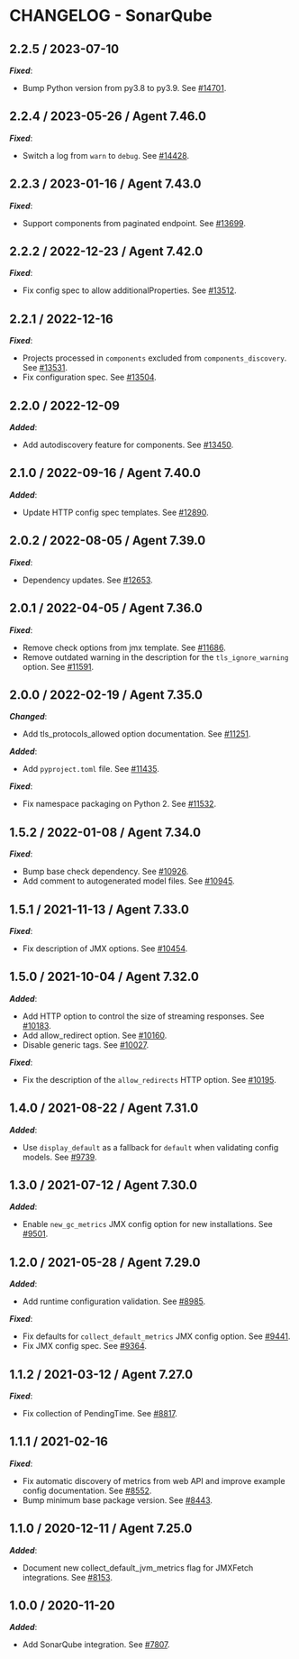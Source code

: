 # CHANGELOG - SonarQube

## 2.2.5 / 2023-07-10

***Fixed***:

* Bump Python version from py3.8 to py3.9. See [#14701](https://github.com/DataDog/integrations-core/pull/14701).

## 2.2.4 / 2023-05-26 / Agent 7.46.0

***Fixed***:

* Switch a log from `warn` to `debug`. See [#14428](https://github.com/DataDog/integrations-core/pull/14428).

## 2.2.3 / 2023-01-16 / Agent 7.43.0

***Fixed***:

* Support components from paginated endpoint. See [#13699](https://github.com/DataDog/integrations-core/pull/13699).

## 2.2.2 / 2022-12-23 / Agent 7.42.0

***Fixed***:

* Fix config spec to allow additionalProperties. See [#13512](https://github.com/DataDog/integrations-core/pull/13512).

## 2.2.1 / 2022-12-16

***Fixed***:

* Projects processed in `components` excluded from `components_discovery`. See [#13531](https://github.com/DataDog/integrations-core/pull/13531).
* Fix configuration spec. See [#13504](https://github.com/DataDog/integrations-core/pull/13504).

## 2.2.0 / 2022-12-09

***Added***:

* Add autodiscovery feature for components. See [#13450](https://github.com/DataDog/integrations-core/pull/13450).

## 2.1.0 / 2022-09-16 / Agent 7.40.0

***Added***:

* Update HTTP config spec templates. See [#12890](https://github.com/DataDog/integrations-core/pull/12890).

## 2.0.2 / 2022-08-05 / Agent 7.39.0

***Fixed***:

* Dependency updates. See [#12653](https://github.com/DataDog/integrations-core/pull/12653).

## 2.0.1 / 2022-04-05 / Agent 7.36.0

***Fixed***:

* Remove check options from jmx template. See [#11686](https://github.com/DataDog/integrations-core/pull/11686).
* Remove outdated warning in the description for the `tls_ignore_warning` option. See [#11591](https://github.com/DataDog/integrations-core/pull/11591).

## 2.0.0 / 2022-02-19 / Agent 7.35.0

***Changed***:

* Add tls_protocols_allowed option documentation. See [#11251](https://github.com/DataDog/integrations-core/pull/11251).

***Added***:

* Add `pyproject.toml` file. See [#11435](https://github.com/DataDog/integrations-core/pull/11435).

***Fixed***:

* Fix namespace packaging on Python 2. See [#11532](https://github.com/DataDog/integrations-core/pull/11532).

## 1.5.2 / 2022-01-08 / Agent 7.34.0

***Fixed***:

* Bump base check dependency. See [#10926](https://github.com/DataDog/integrations-core/pull/10926).
* Add comment to autogenerated model files. See [#10945](https://github.com/DataDog/integrations-core/pull/10945).

## 1.5.1 / 2021-11-13 / Agent 7.33.0

***Fixed***:

* Fix description of JMX options. See [#10454](https://github.com/DataDog/integrations-core/pull/10454).

## 1.5.0 / 2021-10-04 / Agent 7.32.0

***Added***:

* Add HTTP option to control the size of streaming responses. See [#10183](https://github.com/DataDog/integrations-core/pull/10183).
* Add allow_redirect option. See [#10160](https://github.com/DataDog/integrations-core/pull/10160).
* Disable generic tags. See [#10027](https://github.com/DataDog/integrations-core/pull/10027).

***Fixed***:

* Fix the description of the `allow_redirects` HTTP option. See [#10195](https://github.com/DataDog/integrations-core/pull/10195).

## 1.4.0 / 2021-08-22 / Agent 7.31.0

***Added***:

* Use `display_default` as a fallback for `default` when validating config models. See [#9739](https://github.com/DataDog/integrations-core/pull/9739).

## 1.3.0 / 2021-07-12 / Agent 7.30.0

***Added***:

* Enable `new_gc_metrics` JMX config option for new installations. See [#9501](https://github.com/DataDog/integrations-core/pull/9501).

## 1.2.0 / 2021-05-28 / Agent 7.29.0

***Added***:

* Add runtime configuration validation. See [#8985](https://github.com/DataDog/integrations-core/pull/8985).

***Fixed***:

* Fix defaults for `collect_default_metrics` JMX config option. See [#9441](https://github.com/DataDog/integrations-core/pull/9441).
* Fix JMX config spec. See [#9364](https://github.com/DataDog/integrations-core/pull/9364).

## 1.1.2 / 2021-03-12 / Agent 7.27.0

***Fixed***:

* Fix collection of PendingTime. See [#8817](https://github.com/DataDog/integrations-core/pull/8817).

## 1.1.1 / 2021-02-16

***Fixed***:

* Fix automatic discovery of metrics from web API and improve example config documentation. See [#8552](https://github.com/DataDog/integrations-core/pull/8552).
* Bump minimum base package version. See [#8443](https://github.com/DataDog/integrations-core/pull/8443).

## 1.1.0 / 2020-12-11 / Agent 7.25.0

***Added***:

* Document new collect_default_jvm_metrics flag for JMXFetch integrations. See [#8153](https://github.com/DataDog/integrations-core/pull/8153).

## 1.0.0 / 2020-11-20

***Added***:

* Add SonarQube integration. See [#7807](https://github.com/DataDog/integrations-core/pull/7807).
